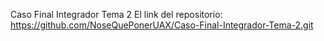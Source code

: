 Caso Final Integrador Tema 2
El link del repositorio: https://github.com/NoseQuePonerUAX/Caso-Final-Integrador-Tema-2.git
